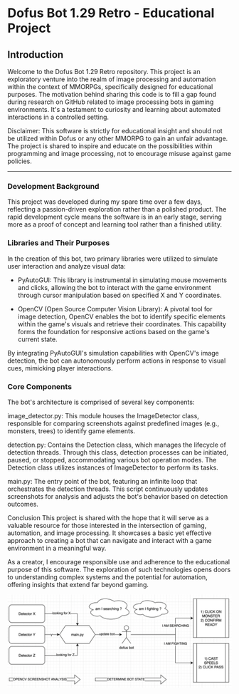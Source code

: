 # Dofus Bot 1.29 Retro - Educational Project

## Introduction

Welcome to the Dofus Bot 1.29 Retro repository. This project is an exploratory venture into the realm of image processing and automation within the context of MMORPGs, specifically designed for educational purposes. The motivation behind sharing this code is to fill a gap found during research on GitHub related to image processing bots in gaming environments. It's a testament to curiosity and learning about automated interactions in a controlled setting.

Disclaimer: This software is strictly for educational insight and should not be utilized within Dofus or any other MMORPG to gain an unfair advantage. The project is shared to inspire and educate on the possibilities within programming and image processing, not to encourage misuse against game policies.

---

### Development Background
This project was developed during my spare time over a few days, reflecting a passion-driven exploration rather than a polished product. The rapid development cycle means the software is in an early stage, serving more as a proof of concept and learning tool rather than a finished utility.

### Libraries and Their Purposes
In the creation of this bot, two primary libraries were utilized to simulate user interaction and analyze visual data:

- PyAutoGUI: This library is instrumental in simulating mouse movements and clicks, allowing the bot to interact with the game environment through cursor manipulation based on specified X and Y coordinates.

- OpenCV (Open Source Computer Vision Library): A pivotal tool for image detection, OpenCV enables the bot to identify specific elements within the game's visuals and retrieve their coordinates. This capability forms the foundation for responsive actions based on the game's current state.

By integrating PyAutoGUI's simulation capabilities with OpenCV's image detection, the bot can autonomously perform actions in response to visual cues, mimicking player interactions.

### Core Components
The bot's architecture is comprised of several key components:

image_detector.py: This module houses the ImageDetector class, responsible for comparing screenshots against predefined images (e.g., monsters, trees) to identify game elements.

detection.py: Contains the Detection class, which manages the lifecycle of detection threads. Through this class, detection processes can be initiated, paused, or stopped, accommodating various bot operation modes. The Detection class utilizes instances of ImageDetector to perform its tasks.

main.py: The entry point of the bot, featuring an infinite loop that orchestrates the detection threads. This script continuously updates screenshots for analysis and adjusts the bot's behavior based on detection outcomes.

Conclusion
This project is shared with the hope that it will serve as a valuable resource for those interested in the intersection of gaming, automation, and image processing. It showcases a basic yet effective approach to creating a bot that can navigate and interact with a game environment in a meaningful way.

As a creator, I encourage responsible use and adherence to the educational purpose of this software. The exploration of such technologies opens doors to understanding complex systems and the potential for automation, offering insights that extend far beyond gaming.

![alt text](https://github.com/Lisciowsky/Dofus-1.29-Bot/blob/main/diagram.png?raw=true)
